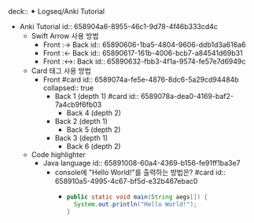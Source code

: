 deck:: ✦ Logseq/Anki Tutorial

- Anki Tutorial
  id:: 658904a6-8955-46c1-9d78-4f46b333cd4c
	- Swift Arrow 사용 방법
		- Front :-> Back
		  id:: 65890606-1ba5-4804-9606-ddb1d3a616a6
		- Front :<- Back
		  id:: 65890617-161b-4006-bcb7-a84541d69b31
		- Front :<->: Back
		  id:: 65890632-fbb3-4f1a-9574-fe57e7d6949c
	- Card 태그 사용 방법
		- Front #card
		  id:: 6589074a-fe5e-4876-8dc6-5a29cd94484b
		  collapsed:: true
			- Back 1 (depth 1) #card
			  id:: 6589078a-dea0-4169-baf2-7a4cb9f6fb03
				- Back 4 (depth 2)
			- Back 2 (depth 1)
				- Back 5 (depth 2)
			- Back 3 (depth 1)
				- Back 6 (depth 2)
	- Code highlighter
		- Java language
		  id:: 65891008-60a4-4369-b156-fe91ff1ba3e7
			- console에 "Hello World!"를 출력하는 방법은? #card
			  id:: 658910a5-4995-4c67-bf5d-e32b467ebac0
				- ```java
				  public static void main(String aegs[]) {
				    System.out.println("Hello World!");
				  }
				  ```